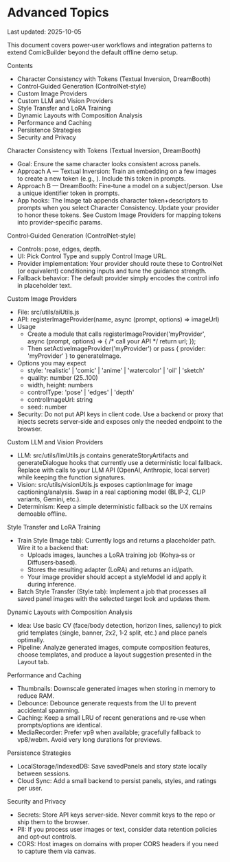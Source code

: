 # Advanced Topics

Last updated: 2025-10-05

This document covers power‑user workflows and integration patterns to extend ComicBuilder beyond the default offline demo setup.

Contents
- Character Consistency with Tokens (Textual Inversion, DreamBooth)
- Control‑Guided Generation (ControlNet‑style)
- Custom Image Providers
- Custom LLM and Vision Providers
- Style Transfer and LoRA Training
- Dynamic Layouts with Composition Analysis
- Performance and Caching
- Persistence Strategies
- Security and Privacy


Character Consistency with Tokens (Textual Inversion, DreamBooth)
- Goal: Ensure the same character looks consistent across panels.
- Approach A — Textual Inversion: Train an embedding on a few images to create a new token (e.g., <myChar>). Include this token in prompts.
- Approach B — DreamBooth: Fine‑tune a model on a subject/person. Use a unique identifier token in prompts.
- App hooks: The Image tab appends character token+descriptors to prompts when you select Character Consistency. Update your provider to honor these tokens. See Custom Image Providers for mapping tokens into provider‑specific params.


Control‑Guided Generation (ControlNet‑style)
- Controls: pose, edges, depth.
- UI: Pick Control Type and supply Control Image URL.
- Provider implementation: Your provider should route these to ControlNet (or equivalent) conditioning inputs and tune the guidance strength.
- Fallback behavior: The default provider simply encodes the control info in placeholder text.


Custom Image Providers
- File: src/utils/aiUtils.js
- API: registerImageProvider(name, async (prompt, options) => imageUrl)
- Usage
  - Create a module that calls registerImageProvider('myProvider', async (prompt, options) => { /* call your API */ return url; });
  - Then setActiveImageProvider('myProvider') or pass { provider: 'myProvider' } to generateImage.
- Options you may expect
  - style: 'realistic' | 'comic' | 'anime' | 'watercolor' | 'oil' | 'sketch'
  - quality: number (25..100)
  - width, height: numbers
  - controlType: 'pose' | 'edges' | 'depth'
  - controlImageUrl: string
  - seed: number
- Security: Do not put API keys in client code. Use a backend or proxy that injects secrets server‑side and exposes only the needed endpoint to the browser.


Custom LLM and Vision Providers
- LLM: src/utils/llmUtils.js contains generateStoryArtifacts and generateDialogue hooks that currently use a deterministic local fallback. Replace with calls to your LLM API (OpenAI, Anthropic, local server) while keeping the function signatures.
- Vision: src/utils/visionUtils.js exposes captionImage for image captioning/analysis. Swap in a real captioning model (BLIP‑2, CLIP variants, Gemini, etc.).
- Determinism: Keep a simple deterministic fallback so the UX remains demoable offline.


Style Transfer and LoRA Training
- Train Style (Image tab): Currently logs and returns a placeholder path. Wire it to a backend that:
  - Uploads images, launches a LoRA training job (Kohya‑ss or Diffusers‑based).
  - Stores the resulting adapter (LoRA) and returns an id/path.
  - Your image provider should accept a styleModel id and apply it during inference.
- Batch Style Transfer (Style tab): Implement a job that processes all saved panel images with the selected target look and updates them.


Dynamic Layouts with Composition Analysis
- Idea: Use basic CV (face/body detection, horizon lines, saliency) to pick grid templates (single, banner, 2x2, 1‑2 split, etc.) and place panels optimally.
- Pipeline: Analyze generated images, compute composition features, choose templates, and produce a layout suggestion presented in the Layout tab.


Performance and Caching
- Thumbnails: Downscale generated images when storing in memory to reduce RAM.
- Debounce: Debounce generate requests from the UI to prevent accidental spamming.
- Caching: Keep a small LRU of recent generations and re‑use when prompts/options are identical.
- MediaRecorder: Prefer vp9 when available; gracefully fallback to vp8/webm. Avoid very long durations for previews.


Persistence Strategies
- LocalStorage/IndexedDB: Save savedPanels and story state locally between sessions.
- Cloud Sync: Add a small backend to persist panels, styles, and ratings per user.


Security and Privacy
- Secrets: Store API keys server‑side. Never commit keys to the repo or ship them to the browser.
- PII: If you process user images or text, consider data retention policies and opt‑out controls.
- CORS: Host images on domains with proper CORS headers if you need to capture them via canvas.
